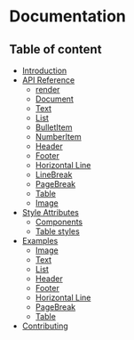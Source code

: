 # Documentation

## Table of content

* [Introduction]()
* [API Reference]()
   * [render]()
   * [Document]()
   * [Text]()
   * [List]()
   * [BulletItem]()
   * [NumberItem]()
   * [Header]()
   * [Footer]()
   * [Horizontal Line]()
   * [LineBreak]()
   * [PageBreak]()
   * [Table]()
   * [Image]()
* [Style Attributes]()
  * [Components]()
  * [Table styles]()
* [Examples]()
  * [Image]()
  * [Text]()
  * [List]()
  * [Header]()
  * [Footer]()
  * [Horizontal Line]()
  * [PageBreak]()
  * [Table]()
* [Contributing]()

